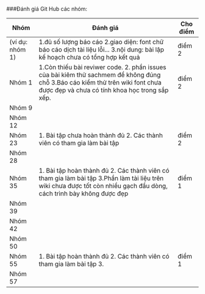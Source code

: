 ###Đánh giá Git Hub các nhóm:

Nhóm|Đánh giá|Cho điểm
----|----|-----
(ví dụ: nhóm 1)|1.đủ số lượng báo cáo 2.giao diện: font chữ báo cáo dịch tài liệu lỗi... 3.nội dung: bài lập kế hoạch chưa có tổng hợp kết quả|điểm 2
Nhóm 1|1.Còn thiếu bài reviwer code. 2. phần issues của bài kiêm thử sachmem để không đúng chỗ 3.Báo cáo kiểm thử trên wiki font chưa được đẹp và chưa có tính khoa học trong sắp xếp. | điểm 2
Nhóm 9||
Nhóm 12||
Nhóm 23|1. Bài tập chưa hoàn thành đủ 2. Các thành viên có tham gia làm bài tập | điểm 2
Nhóm 28||
Nhóm 35|1. Bài tập hoàn thành đủ 2. Các thành viên có tham gia làm bài tập 3.Phần làm tài liệu trên wiki chưa được tốt còn nhiều gạch đầu dòng, cách trình bày không được đẹp| điểm 1
Nhóm 39||
Nhóm 42||
Nhóm 50||
Nhóm 55|1. Bài tập hoàn thành đủ 2. Các thành viên có tham gia làm bài tập 3.| điểm 1
Nhóm 57||
